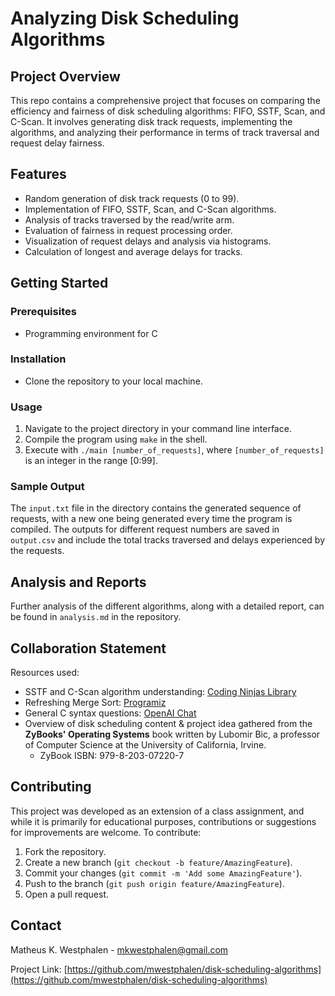 # Analyzing Disk Scheduling Algorithms

## Project Overview

This repo contains a comprehensive project that focuses on comparing the efficiency and fairness of disk scheduling algorithms: FIFO, SSTF, Scan, and C-Scan. It involves generating disk track requests, implementing the algorithms, and analyzing their performance in terms of track traversal and request delay fairness.

## Features

- Random generation of disk track requests (0 to 99).
- Implementation of FIFO, SSTF, Scan, and C-Scan algorithms.
- Analysis of tracks traversed by the read/write arm.
- Evaluation of fairness in request processing order.
- Visualization of request delays and analysis via histograms.
- Calculation of longest and average delays for tracks.

## Getting Started

### Prerequisites

- Programming environment for C

### Installation

- Clone the repository to your local machine.

### Usage

1. Navigate to the project directory in your command line interface.
2. Compile the program using `make` in the shell.
3. Execute with `./main [number_of_requests]`, where `[number_of_requests]` is an integer in the range [0:99].

### Sample Output

The `input.txt` file in the directory contains the generated sequence of requests, with a new one being generated every time the program is compiled. The outputs for different request numbers are saved in `output.csv` and include the total tracks traversed and delays experienced by the requests.

## Analysis and Reports

Further analysis of the different algorithms, along with a detailed report, can be found in `analysis.md` in the repository.

## Collaboration Statement

Resources used:
- SSTF and C-Scan algorithm understanding: [Coding Ninjas Library](https://www.codingninjas.com/codestudio/library)
- Refreshing Merge Sort: [Programiz](https://www.programiz.com/dsa/merge-sort)
- General C syntax questions: [OpenAI Chat](https://chat.openai.com)
- Overview of disk scheduling content & project idea gathered from the **ZyBooks' Operating Systems** book written by Lubomir Bic, a professor of Computer Science at the University of California, Irvine.
  - ZyBook ISBN: 979-8-203-07220-7


## Contributing

This project was developed as an extension of a class assignment, and while it is primarily for educational purposes, contributions or suggestions for improvements are welcome. To contribute:
1. Fork the repository.
2. Create a new branch (`git checkout -b feature/AmazingFeature`).
3. Commit your changes (`git commit -m 'Add some AmazingFeature'`).
4. Push to the branch (`git push origin feature/AmazingFeature`).
5. Open a pull request.

## Contact
Matheus K. Westphalen - mkwestphalen@gmail.com

Project Link: [https://github.com/mwestphalen/disk-scheduling-algorithms](https://github.com/mwestphalen/disk-scheduling-algorithms)
